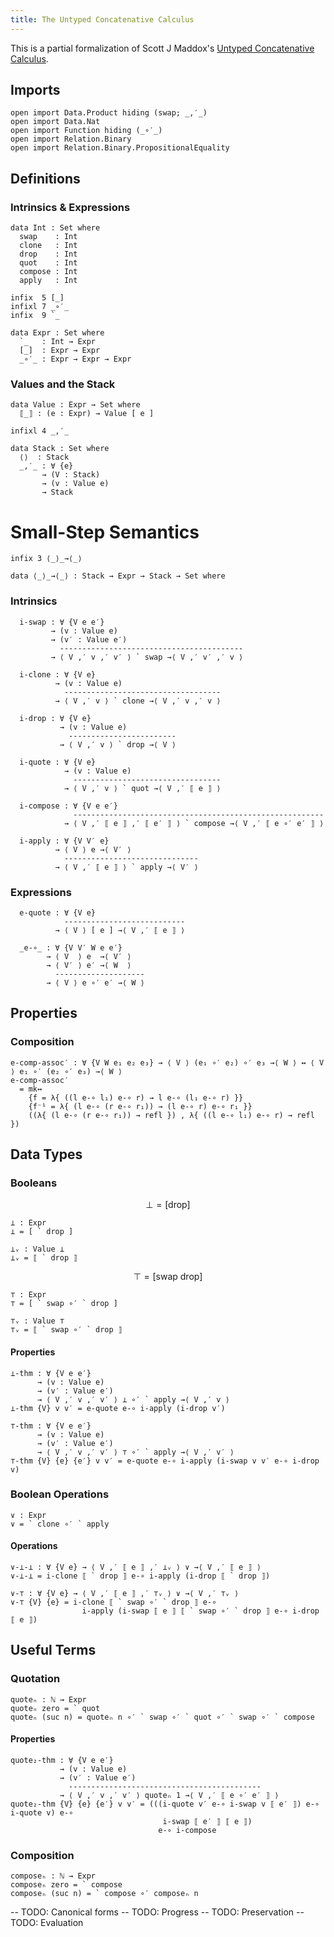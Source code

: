 ```yaml
---
title: The Untyped Concatenative Calculus
---
```


This is a partial formalization of Scott J Maddox's [Untyped Concatenative Calculus](https://www.dawn-lang.org/posts/foundations-ucc/).

## Imports

```
open import Data.Product hiding (swap; _,′_)
open import Data.Nat
open import Function hiding (_∘′_)
open import Relation.Binary
open import Relation.Binary.PropositionalEquality
```

## Definitions

### Intrinsics & Expressions

```
data Int : Set where
  swap    : Int
  clone   : Int
  drop    : Int
  quot    : Int
  compose : Int
  apply   : Int

infix  5 [_]
infixl 7 _∘′_
infix  9 `_

data Expr : Set where
  `_   : Int → Expr
  [_]  : Expr → Expr
  _∘′_ : Expr → Expr → Expr
```

### Values and the Stack

```
data Value : Expr → Set where
  ⟦_⟧ : (e : Expr) → Value [ e ]

infixl 4 _,′_

data Stack : Set where
  ⟨⟩  : Stack
  _,′_ : ∀ {e}
       → (V : Stack)
       → (v : Value e)
       → Stack
```

# Small-Step Semantics

```
infix 3 ⟨_⟩_→⟨_⟩

data ⟨_⟩_→⟨_⟩ : Stack → Expr → Stack → Set where
```

### Intrinsics

```
  i-swap : ∀ {V e e′}
         → (v : Value e)
         → (v′ : Value e′)
           -----------------------------------------
         → ⟨ V ,′ v ,′ v′ ⟩ ` swap →⟨ V ,′ v′ ,′ v ⟩

  i-clone : ∀ {V e}
          → (v : Value e)
            -----------------------------------
          → ⟨ V ,′ v ⟩ ` clone →⟨ V ,′ v ,′ v ⟩

  i-drop : ∀ {V e}
           → (v : Value e)
             ------------------------
           → ⟨ V ,′ v ⟩ ` drop →⟨ V ⟩

  i-quote : ∀ {V e}
            → (v : Value e)
              ---------------------------------
            → ⟨ V ,′ v ⟩ ` quot →⟨ V ,′ ⟦ e ⟧ ⟩

  i-compose : ∀ {V e e′}
              --------------------------------------------------------
            → ⟨ V ,′ ⟦ e ⟧ ,′ ⟦ e′ ⟧ ⟩ ` compose →⟨ V ,′ ⟦ e ∘′ e′ ⟧ ⟩

  i-apply : ∀ {V V′ e}
          → ⟨ V ⟩ e →⟨ V′ ⟩
            ------------------------------
          → ⟨ V ,′ ⟦ e ⟧ ⟩ ` apply →⟨ V′ ⟩
```

### Expressions

```
  e-quote : ∀ {V e}
            ---------------------------
          → ⟨ V ⟩ [ e ] →⟨ V ,′ ⟦ e ⟧ ⟩

  _e-∘_ : ∀ {V V′ W e e′}
        → ⟨ V  ⟩ e  →⟨ V′ ⟩
        → ⟨ V′ ⟩ e′ →⟨ W  ⟩
          --------------------
        → ⟨ V ⟩ e ∘′ e′ →⟨ W ⟩
```

## Properties

### Composition

```
e-comp-assoc′ : ∀ {V W e₁ e₂ e₃} → ⟨ V ⟩ (e₁ ∘′ e₂) ∘′ e₃ →⟨ W ⟩ ↔ ⟨ V ⟩ e₁ ∘′ (e₂ ∘′ e₃) →⟨ W ⟩
e-comp-assoc′
  = mk↔
    {f = λ{ ((l e-∘ l₁) e-∘ r) → l e-∘ (l₁ e-∘ r) }}
    {f⁻¹ = λ{ (l e-∘ (r e-∘ r₁)) → (l e-∘ r) e-∘ r₁ }}
    ((λ{ (l e-∘ (r e-∘ r₁)) → refl }) , λ{ ((l e-∘ l₁) e-∘ r) → refl })
```

## Data Types

### Booleans

$$
⊥ = [ \text{drop} ]
$$

```
⊥ : Expr
⊥ = [ ` drop ]

⊥ᵥ : Value ⊥
⊥ᵥ = ⟦ ` drop ⟧
```

$$
⊤ = [ \text{swap} \  \text{drop} ]
$$

```
⊤ : Expr
⊤ = [ ` swap ∘′ ` drop ]

⊤ᵥ : Value ⊤
⊤ᵥ = ⟦ ` swap ∘′ ` drop ⟧
```

#### Properties

```
⊥-thm : ∀ {V e e′}
      → (v : Value e)
      → (v′ : Value e′)
      → ⟨ V ,′ v ,′ v′ ⟩ ⊥ ∘′ ` apply →⟨ V ,′ v ⟩
⊥-thm {V} v v′ = e-quote e-∘ i-apply (i-drop v′)

⊤-thm : ∀ {V e e′}
      → (v : Value e)
      → (v′ : Value e′)
      → ⟨ V ,′ v ,′ v′ ⟩ ⊤ ∘′ ` apply →⟨ V ,′ v′ ⟩
⊤-thm {V} {e} {e′} v v′ = e-quote e-∘ i-apply (i-swap v v′ e-∘ i-drop v)
```

### Boolean Operations

```
∨ : Expr
∨ = ` clone ∘′ ` apply
```

#### Operations

```
∨-⊥-⊥ : ∀ {V e} → ⟨ V ,′ ⟦ e ⟧ ,′ ⊥ᵥ ⟩ ∨ →⟨ V ,′ ⟦ e ⟧ ⟩
∨-⊥-⊥ = i-clone ⟦ ` drop ⟧ e-∘ i-apply (i-drop ⟦ ` drop ⟧)

∨-⊤ : ∀ {V e} → ⟨ V ,′ ⟦ e ⟧ ,′ ⊤ᵥ ⟩ ∨ →⟨ V ,′ ⊤ᵥ ⟩
∨-⊤ {V} {e} = i-clone ⟦ ` swap ∘′ ` drop ⟧ e-∘
                i-apply (i-swap ⟦ e ⟧ ⟦ ` swap ∘′ ` drop ⟧ e-∘ i-drop ⟦ e ⟧)
```

## Useful Terms

### Quotation

```
quoteₙ : ℕ → Expr
quoteₙ zero = ` quot
quoteₙ (suc n) = quoteₙ n ∘′ ` swap ∘′ ` quot ∘′ ` swap ∘′ ` compose
```

#### Properties

```
quote₂-thm : ∀ {V e e′}
           → (v : Value e)
           → (v′ : Value e′)
             -------------------------------------------
           → ⟨ V ,′ v ,′ v′ ⟩ quoteₙ 1 →⟨ V ,′ ⟦ e ∘′ e′ ⟧ ⟩
quote₂-thm {V} {e} {e′} v v′ = (((i-quote v′ e-∘ i-swap v ⟦ e′ ⟧) e-∘ i-quote v) e-∘
                                  i-swap ⟦ e′ ⟧ ⟦ e ⟧)
                                 e-∘ i-compose
```

### Composition

```
composeₙ : ℕ → Expr
composeₙ zero = ` compose
composeₙ (suc n) = ` compose ∘′ composeₙ n
```

-- TODO: Canonical forms
-- TODO: Progress
-- TODO: Preservation
-- TODO: Evaluation
